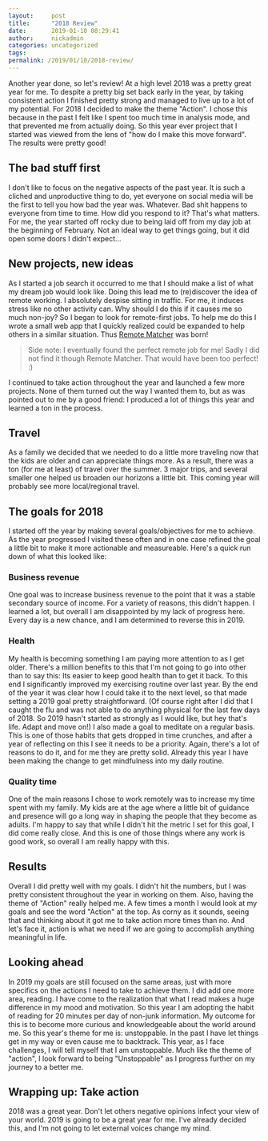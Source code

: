 ```yaml
---
layout:     post
title:      "2018 Review"
date:       2019-01-10 08:29:41
author:     nickadmin
categories: uncategorized
tags:  
permalink: /2019/01/10/2018-review/
---
```

Another year done, so let's review! At a high level 2018 was a pretty great year for me. To despite a pretty big set back early in the year, by taking consistent action I finished pretty strong and managed to live up to a lot of my potential. For 2018 I decided to make the theme "Action". I chose this because in the past I felt like I spent too much time in analysis mode, and that prevented me from actually doing. So this year ever project that I started was viewed from the lens of "how do I make this move forward". The results were pretty good! 

## The bad stuff first

I don't like to focus on the negative aspects of the past year. It is such a cliched and unproductive thing to do, yet everyone on social media will be the first to tell you how bad the year was. Whatever. Bad shit happens to everyone from time to time. How did you respond to it? That's what matters. For me, the year started off rocky due to being laid off from my day job at the beginning of February. Not an ideal way to get things going, but it did open some doors I didn't expect... 

## New projects, new ideas

As I started a job search it occurred to me that I should make a list of what my dream job would look like. Doing this lead me to (re)discover the idea of remote working. I absolutely despise sitting in traffic. For me, it induces stress like no other activity can. Why should I do this if it causes me so much non-joy? So I began to look for remote-first jobs. To help me do this I wrote a small web app that I quickly realized could be expanded to help others in a similar situation. Thus [Remote Matcher](https://remotematcher.com) was born! 

> Side note: I eventually found the perfect remote job for me! Sadly I did not find it though Remote Matcher. That would have been too perfect! :) 

I continued to take action throughout the year and launched a few more projects. None of them turned out the way I wanted them to, but as was pointed out to me by a good friend: I produced a lot of things this year and learned a ton in the process. 

## Travel

As a family we decided that we needed to do a little more traveling now that the kids are older and can appreciate things more. As a result, there was a ton (for me at least) of travel over the summer. 3 major trips, and several smaller one helped us broaden our horizons a little bit. This coming year will probably see more local/regional travel. 

## The goals for 2018

I started off the year by making several goals/objectives for me to achieve. As the year progressed I visited these often and in one case refined the goal a little bit to make it more actionable and measureable. Here's a quick run down of what this looked like: 

### Business revenue

One goal was to increase business revenue to the point that it was a stable secondary source of income. For a variety of reasons, this didn't happen. I learned a lot, but overall I am disappointed by my lack of progress here. Every day is a new chance, and I am determined to reverse this in 2019. 

### Health

My health is becoming something I am paying more attention to as I get older. There's a million benefits to this that I'm not going to go into other than to say this: Its easier to keep good health than to get it back. To this end I significantly improved my exercising routine over last year. By the end of the year it was clear how I could take it to the next level, so that made setting a 2019 goal pretty straightforward. (Of course right after I did that I caught the flu and was not able to do anything physical for the last few days of 2018. So 2019 hasn't started as strongly as I would like, but hey that's life. Adapt and move on!) I also made a goal to meditate on a regular basis. This is one of those habits that gets dropped in time crunches, and after a year of reflecting on this I see it needs to be a priority. Again, there's a lot of reasons to do it, and for me they are pretty solid. Already this year I have been making the change to get mindfulness into my daily routine. 

### Quality time

One of the main reasons I chose to work remotely was to increase my time spent with my family. My kids are at the age where a little bit of guidance and presence will go a long way in shaping the people that they become as adults. I'm happy to say that while I didn't hit the metric I set for this goal, I did come really close. And this is one of those things where any work is good work, so overall I am really happy with this. 

## Results

Overall I did pretty well with my goals. I didn't hit the numbers, but I was pretty consistent throughout the year in working on them. Also, having the theme of "Action" really helped me. A few times a month I would look at my goals and see the word "Action" at the top. As corny as it sounds, seeing that and thinking about it got me to take action more times than no. And let's face it, action is what we need if we are going to accomplish anything meaningful in life. 

## Looking ahead

In 2019 my goals are still focused on the same areas, just with more specifics on the actions I need to take to achieve them. I did add one more area, reading. I have come to the realization that what I read makes a huge difference in my mood and motivation. So this year I am adopting the habit of reading for 20 minutes per day of non-junk information. My outcome for this is to become more curious and knowledgeable about the world around me. So this year's theme for me is: unstoppable. In the past I have let things get in my way or even cause me to backtrack. This year, as I face challenges, I will tell myself that I am unstoppable. Much like the theme of "action", I look forward to being "Unstoppable" as I progress further on my journey to a better me. 

## Wrapping up: Take action

2018 was a great year. Don't let others negative opinions infect your view of your world. 2019 is going to be a great year for me. I've already decided this, and I'm not going to let external voices change my mind.
<!--stackedit_data:
eyJoaXN0b3J5IjpbMTg5NTk5MzQ3MV19
-->